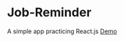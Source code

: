 # Job-Reminder
A simple app practicing React.js
[Demo](https://robbyvan.github.io/Job-Reminder/dist/#/)
